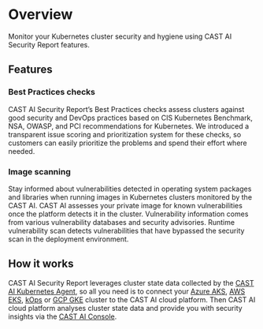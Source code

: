 # Overview

Monitor your Kubernetes cluster security and hygiene using CAST AI Security Report features.

## Features

### Best Practices checks

CAST AI Security Report’s Best Practices checks assess clusters against good security and DevOps practices based on CIS Kubernetes Benchmark, NSA, OWASP, and PCI recommendations for Kubernetes. We introduced a transparent issue scoring and prioritization system for these checks, so customers can easily prioritize the problems and spend their effort where needed.

### Image scanning

Stay informed about vulnerabilities detected in operating system packages and libraries when running images in Kubernetes clusters monitored by the CAST AI. CAST AI assesses your private image for known vulnerabilities once the platform detects it in the cluster. Vulnerability information comes from various vulnerability databases and security advisories. Runtime vulnerability scan detects vulnerabilities that have bypassed the security scan in the deployment environment.

## How it works

CAST AI Security Report leverages cluster state data collected by the [CAST AI Kubernetes Agent](https://docs.cast.ai/product-overview/hosted-components/#phase-1-component-cast-ai-kubernetes-agent), so all you need is to connect your [Azure AKS](https://docs.cast.ai/getting-started/aks/aks/#connect-cluster), [AWS EKS](https://docs.cast.ai/getting-started/eks/eks/#connect-cluster), [kOps](https://docs.cast.ai/getting-started/kops/kops/#kops) or [GCP GKE](https://docs.cast.ai/getting-started/gke/gke/#connect-cluster) cluster to the CAST AI cloud platform. Then CAST AI cloud platform analyses cluster state data and provide you with security insights via the [CAST AI Console](https://docs.cast.ai/product-overview/console/security-insights/).
